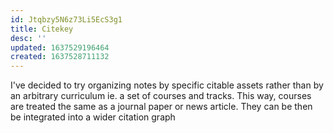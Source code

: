 ```yaml
---
id: Jtqbzy5N6z73Li5EcS3g1
title: Citekey
desc: ''
updated: 1637529196464
created: 1637528711132
---
```



I've decided to try organizing notes by specific citable assets rather than by an arbitrary curriculum ie. a set of courses and tracks. This way, courses are treated the same as a journal paper or news article. They can be then be integrated into a wider citation graph
